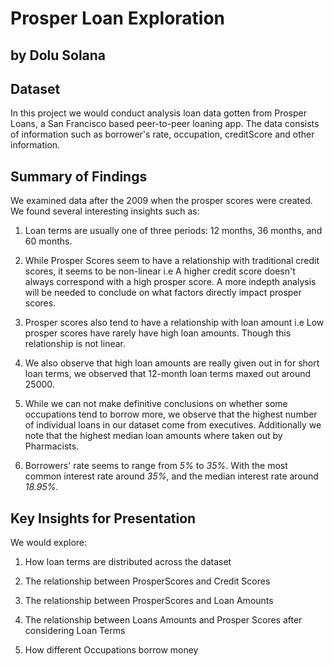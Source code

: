 # Prosper Loan Exploration
## by Dolu Solana


## Dataset

In this project we would conduct analysis loan data gotten from Prosper Loans, a San Francisco based peer-to-peer loaning app. The data consists of information such as borrower's rate, occupation, creditScore and other information.


## Summary of Findings

We examined data after the 2009 when the prosper scores were created. We found several interesting insights such as:

1. Loan terms are usually one of three periods: 12 months, 36 months, and 60 months.

2. While Prosper Scores seem to have a relationship with traditional credit scores, it seems to be non-linear i.e A higher credit score doesn't always correspond with a high prosper score. A more indepth analysis will be needed to conclude on what factors directly impact prosper scores.

3. Prosper scores also tend to have a relationship with loan amount i.e Low prosper scores have rarely have high loan amounts. Though this relationship is not linear.

4. We also observe that high loan amounts are really given out in for short loan terms, we observed that 12-month loan terms maxed out around 25000.

5. While we can not make definitive conclusions on whether some occupations tend to borrow more, we observe that the highest number of individual loans in our dataset come from executives. Additionally we note that the highest median loan amounts where taken out by Pharmacists.

6. Borrowers' rate seems to range from *5%* to *35%*. With the most common interest rate around *35%*, and the median interest rate around *18.95%*.

## Key Insights for Presentation

We would explore:

1. How loan terms are distributed across the dataset

2. The relationship between ProsperScores and Credit Scores

3. The relationship between ProsperScores and Loan Amounts

4. The relationship between Loans Amounts and Prosper Scores after considering Loan Terms

5. How different Occupations borrow money